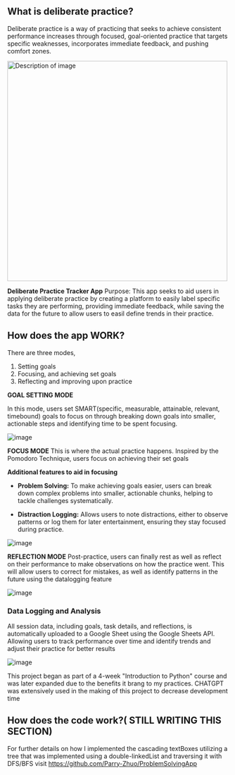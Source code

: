 ## What is deliberate practice?

Deliberate practice is a way of practicing that seeks to achieve consistent performance increases through
focused, goal-oriented practice that targets specific weaknesses, incorporates immediate feedback, and pushing comfort zones.

<img src="https://github.com/user-attachments/assets/d0338e53-48b1-493d-a38b-8ca59df22748" alt="Description of image" width="500"/>

**Deliberate Practice Tracker App**
Purpose: This app seeks to aid users in applying deliberate practice by creating a platform to easily label specific tasks they are performing, providing immediate feedback, while saving the data
for the future to allow users to easil define trends in their practice.

## How does the app WORK?
There are three modes, 
1. Setting goals
2. Focusing, and achieving set goals
3. Reflecting and improving upon practice 

**GOAL SETTING MODE**

In this mode, users set SMART(specific, measurable, attainable, relevant, timebound) goals to focus on through breaking down goals into smaller, actionable steps and identifying time to be spent focusing.

![image](https://github.com/user-attachments/assets/b0fbdf77-6ed8-4026-8bba-0b4e1bfb4d43)


**FOCUS MODE**
This is where the actual practice happens. Inspired by the Pomodoro Technique, users focus on achieving their set goals

**Additional features to aid in focusing**

  - **Problem Solving:** To make achieving goals easier, users can break down complex problems into smaller, actionable chunks, helping to tackle challenges systematically.
  
  - **Distraction Logging:** Allows users to note distractions, either to observe patterns or log them for later entertainment, ensuring they stay focused during practice.
  

![image](https://github.com/user-attachments/assets/68b9e6a3-1c75-4cb3-a309-27ada0de7a8b)

**REFLECTION MODE**
Post-practice, users can finally rest as well as reflect on their performance to make observations on how the practice went. This will allow users to correct for mistakes, as well as 
identify patterns in the future using the datalogging feature

![image](https://github.com/user-attachments/assets/175ad7cf-2beb-4612-9dc2-9def5fd5e8ba)

### Data Logging and Analysis
All session data, including goals, task details, and reflections, is automatically uploaded to a Google Sheet using the Google Sheets API. Allowing users to track performance 
over time and identify trends and adjust their practice for better results

![image](https://github.com/user-attachments/assets/4fd05cb5-8357-47de-8a18-e4678ad196ae)



This project began as part of a 4-week "Introduction to Python" course and was later expanded due to the benefits it brang to my practices. 
CHATGPT was extensively used in the making of this project to decrease development time


## How does the code work?( STILL WRITING THIS SECTION)

For further details on how I implemented the cascading textBoxes utilizing a tree that was implemented using a double-linkedList and traversing it with DFS/BFS visit
https://github.com/Parry-Zhuo/ProblemSolvingApp

